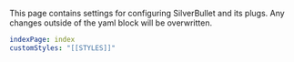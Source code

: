 This page contains settings for configuring SilverBullet and its plugs. Any changes outside of the yaml block will be overwritten.

```yaml
indexPage: index
customStyles: "[[STYLES]]"
```
